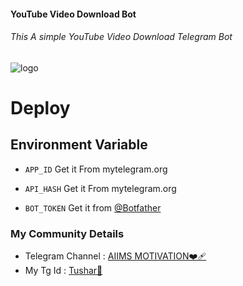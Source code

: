#### YouTube Video Download Bot
###### This A simple YouTube Video Download Telegram Bot


![logo](https://graph.org/file/754b7faa1308a13fc917f.jpg)


# Deploy

## Environment Variable

* `APP_ID` Get it From mytelegram.org

* `API_HASH` Get it From mytelegram.org

* `BOT_TOKEN` Get it from [@Botfather](https://t.me/botfather)


### My Community Details



- Telegram Channel : [AIIMS MOTIVATION❤️‍🩹](https://t.me/AIM_AIIMS143)
- My Tg Id : [Tushar👑](https://t.me/Tushar_1665)
